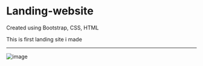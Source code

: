 # Landing-website

Created using Bootstrap, CSS, HTML

<p>This is first landing site i made</p>
<hr>

![image](https://github.com/Scratch-io/landing-website/assets/114133634/ad792dec-a59a-45dc-84e5-c683500e68a5)

